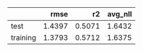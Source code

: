 |          |   rmse |     r2 |   avg_nll |
|:---------|-------:|-------:|----------:|
| test     | 1.4397 | 0.5071 |    1.6432 |
| training | 1.3793 | 0.5712 |    1.6375 |